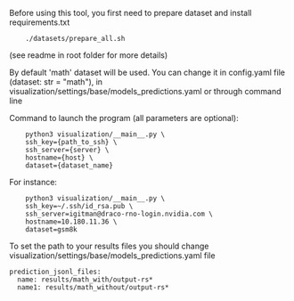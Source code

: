 Before using this tool, you first need to prepare dataset and install requirements.txt
```
    ./datasets/prepare_all.sh
```
(see readme in root folder for more details)

By default 'math' dataset will be used. You can change it in config.yaml file (dataset: str = "math"), in visualization/settings/base/models_predictions.yaml or through command line

Command to launch the program (all parameters are optional):
```
    python3 visualization/__main__.py \
    ssh_key={path_to_ssh} \
    ssh_server={server} \
    hostname={host} \
    dataset={dataset_name}
```

For instance:
```
    python3 visualization/__main__.py \
    ssh_key=~/.ssh/id_rsa.pub \
    ssh_server=igitman@draco-rno-login.nvidia.com \
    hostname=10.180.11.36 \
    dataset=gsm8k
```

To set the path to your results files you should change visualization/settings/base/models_predictions.yaml file

```
prediction_jsonl_files:
  name: results/math_with/output-rs*
  name1: results/math_without/output-rs*
```